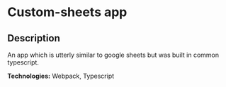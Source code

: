 # Custom-sheets app

## Description

An app which is utterly similar to google sheets but was built in common typescript. </br>

**Technologies:** Webpack, Typescript </br>